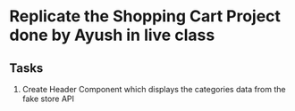 # Replicate the Shopping Cart Project done by Ayush in live class

## Tasks

1. Create Header Component which displays the categories data from the fake store API
